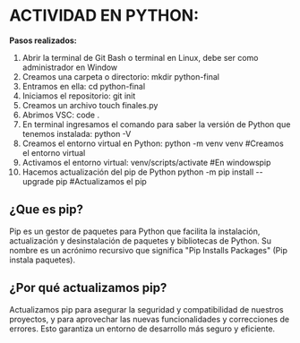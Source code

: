 # ACTIVIDAD EN PYTHON:

**Pasos realizados:**
1. Abrir la terminal de Git Bash o terminal en Linux, debe ser como administrador en Window
2. Creamos una carpeta o directorio: 
mkdir python-final
3. Entramos en ella: 
cd python-final
4. Iniciamos el repositorio:
git init
5. Creamos un archivo
touch finales.py
6. Abrimos VSC:
code .
7. En terminal ingresamos el comando para saber la versión de Python que tenemos instalada:
python -V
8. Creamos el entorno virtual en Python:
python -m venv venv #Creamos el entorno virtual
9. Activamos el entorno virtual:
venv/scripts/activate #En windowspip
10. Hacemos actualización del pip de Python
python -m pip install --upgrade pip #Actualizamos el pip

## ¿Que es pip?
Pip es un gestor de paquetes para Python que facilita la instalación, actualización y desinstalación de paquetes y bibliotecas de Python. 
Su nombre es un acrónimo recursivo que significa "Pip Installs Packages" (Pip instala paquetes).
## ¿Por qué actualizamos pip?
Actualizamos pip para asegurar la seguridad y compatibilidad de nuestros proyectos, y para aprovechar las nuevas funcionalidades y correcciones de errores.
Esto garantiza un entorno de desarrollo más seguro y eficiente.
